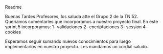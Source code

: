 Readme

Buenas Tardes Profesores, los saluda atte el Grupo 2 de la TN 52. Queriamos comentarles que incorporamos a nuestro proyecto final. 
En este sprint 5 incorporamos:
1- validaciones
2- encriptaciones
3- session
4- cookies

Esperamos seguir sumando nuevos conocimientos para luego implementarlos en nuestro proyecto. Les mandamos un cordial saludo.
